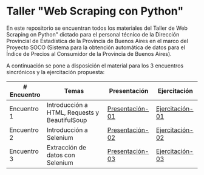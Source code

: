 # Taller "Web Scraping con Python"

En este repositorio se encuentran todos los materiales del Taller de Web Scraping on Python" dictado para el personal técnico de la Dirección Provincial de Estadística de la Provincia de Buenos Aires en el marco del Proyecto SOCO (Sistema para la obtención automática de datos para el Índice de Precios al Consumidor de la Provincia de Buenos Aires).

A continuación se pone a disposición el material para los 3 encuentros sincrónicos y la ejercitación propuesta:

| # Encuentro | Temas       | Presentación | Ejercitación |
|-------------|-------------|--------------|--------------|
| Encuentro 1 | Introducción a HTML, Requests y BeautifulSoup | [Presentación-01](https://docs.google.com/presentation/d/141ejreneeXM3VynC9v2ha-gk2iTR7Es58WTyjLCYLVU/edit?usp=sharing) | [Ejercitación-01](https://docs.google.com/document/d/14UBL2_nVPcEG-C2DHOWozuuXeJmK-VJkcWzj9NeB8qY/edit?usp=sharing) |
| Encuentro 2 | Introducción a Selenium | [Presentación-02](https://docs.google.com/presentation/d/1HWDJctHokTrECKJV0FvxTW0BL1qNipCUIkEKmQ3mWwk/edit?usp=sharing) | [Ejercitación-02](#) |
| Encuentro 3 | Extracción de datos con Selenium | [Presentación-03](#) | [Ejercitación-03](#) |

